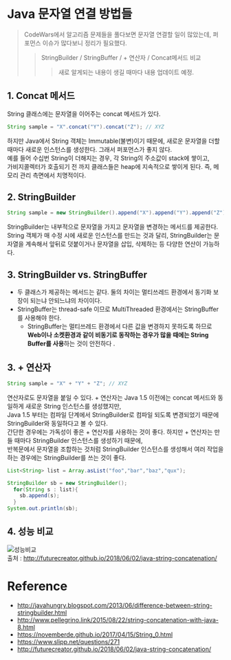 # Java 문자열 연결 방법들
>CodeWars에서 알고리즘 문제들을 풀다보면 문자열 연결할 일이 많았는데, 퍼포먼스 이슈가 많다보니 정리가 필요했다.
>>StringBuilder / StringBuffer / + 연산자 / Concat메서드 비교
>>>새로 알게되는 내용이 생길 때마다 내용 업데이트 예정.


## 1. Concat 메서드
String 클래스에는 문자열을 이어주는 concat 메서드가 있다. 
~~~java
String sample = "X".concat("Y").concat("Z"); // XYZ
~~~
하지만 Java에서 String 객체는 Immutable(불변)이기 때문에, 새로운 문자열을 더할 때마다 새로운 인스턴스를 생성한다. 그래서 퍼포먼스가 좋지 않다.  
예를 들어 수십번 String이 더해지는 경우, 각 String의 주소값이 stack에 쌓이고,  
가비지콜렉터가 호출되기 전 까지 클래스들은 heap에 지속적으로 쌓이게 된다. 즉, 메모리 관리 측면에서 치명적이다.


## 2. StringBuilder
~~~java
String sample = new StringBuilder().append("X").append("Y").append("Z").toString();
~~~
StringBuilder는 내부적으로 문자열을 가지고 문자열을 변경하는 메서드를 제공한다.  
String 객체가 매 수정 시에 새로운 인스턴스를 만드는 것과 달리, StringBuilder는 문자열을 계속해서 앞뒤로 덧붙이거나 문자열을 삽입, 삭제하는 등 다양한 연산이 가능하다.

## 3. StringBuilder vs. StringBuffer
- 두 클래스가 제공하는 메서드는 같다. 둘의 차이는 멀티쓰레드 환경에서 동기화 보장이 되는냐 안되느냐의 차이이다.
- StringBuffer는 thread-safe 이므로 MultiThreaded 환경에서는 StringBuffer를 사용해야 한다.
  - StringBuffer는 멀티쓰레드 환경에서 다른 값을 변경하지 못하도록 하므로  
  **Web이나 소켓환경과 같이 비동기로 동작하는 경우가 많을 때에는 String Buffer를 사용**하는 것이 안전하다 .

## 3. + 연산자
~~~java
String sample = "X" + "Y" + "Z"; // XYZ
~~~
연산자로도 문자열을 붙일 수 있다. + 연산자는 Java 1.5 이전에는 concat 메서드와 동일하게 새로운 String 인스턴스를 생성했지만,  
Java 1.5 부터는 컴파일 단계에서 StringBuilder로 컴파일 되도록 변경되었기 때문에 StringBuilder와 동일하다고 볼 수 있다.  
간단한 경우에는 가독성이 좋은 + 연산자를 사용하는 것이 좋다. 하지만 + 연산자는 만들 때마다 StringBuilder 인스턴스를 생성하기 때문에,  
반복문에서 문자열을 조합하는 것처럼 StringBuilder 인스턴스를 생성해서 여러 작업을 하는 경우에는 StringBuilder를 쓰는 것이 좋다.
~~~java
List<String> list = Array.asList("foo","bar","baz","qux");

StringBuilder sb = new StringBuilder();
  for(String s : list){
    sb.append(s);
  }
System.out.println(sb);
~~~

## 4. 성능 비교
![성능비교](https://docs.google.com/spreadsheets/d/1dV4Pbe2_ZCsc9TDBYsN9u69a2a3xSjCAzxKR7I6fxzg/pubchart?oid=1847999196&format=image)  
출처 : http://futurecreator.github.io/2018/06/02/java-string-concatenation/


# Reference
- http://javahungry.blogspot.com/2013/06/difference-between-string-stringbuilder.html
- http://www.pellegrino.link/2015/08/22/string-concatenation-with-java-8.html
- https://novemberde.github.io/2017/04/15/String_0.html
- https://www.slipp.net/questions/271
- http://futurecreator.github.io/2018/06/02/java-string-concatenation/

